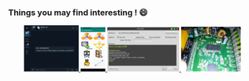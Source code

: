 ### Things you may find interesting ! 😄



<p align = "center">
   <a href="https://github.com/Dishendramishra/simtess-bot">
  <img src="https://raw.githubusercontent.com/Dishendramishra/simtess-bot/master/images/preview.gif" width="22%"> 
  </a>
  
  <a href="https://github.com/Dishendramishra/esp8266_homeautomation">
  <img src="https://github.com/Dishendramishra/esp8266_homeautomation/blob/master/images/app_snapshot" width="10%"> 
  </a>

  <a href="https://github.com/Dishendramishra/grive-gui">
  <img src="https://github.com/Dishendramishra/grive-gui/raw/master/images/home.png" width="29%"> 
  </a>
  
  <a href="https://github.com/Dishendramishra/tp-link_mr3220_v2_openwrt">
  <img src="https://raw.githubusercontent.com/Dishendramishra/tp-link_mr3220_v2_openwrt/master/images/ram2.jpg" width="24%"> 
  </a>
  
</p>
<!--
**Dishendramishra/Dishendramishra** is a ✨ _special_ ✨ repository because its `README.md` (this file) appears on your GitHub profile.

Here are some ideas to get you started:

- 🔭 I’m currently working on ...
- 🌱 I’m currently learning ...
- 👯 I’m looking to collaborate on ...
- 🤔 I’m looking for help with ...
- 💬 Ask me about ...
- 📫 How to reach me: ...
- 😄 Pronouns: ...
- ⚡ Fun fact: ...
-->
